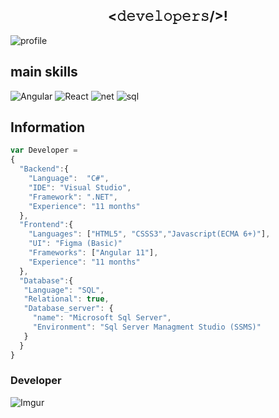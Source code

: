 <div align="center">
<h2><𝚍𝚎𝚟𝚎𝚕𝚘𝚙𝚎𝚛𝚜/>!</h2>
</div>

![profile](https://komarev.com/ghpvc/?username=GianLucaFinelli)

## main skills
![Angular](https://img.shields.io/badge/Angular%2011-Frontend-red)
![React](https://img.shields.io/badge/React%20Components-Frontend-9cf)
![net](https://img.shields.io/badge/.NET%20-Framework%20%20%2B%20Core-blueviolet)
![sql](https://img.shields.io/badge/SQL%20Server-Database-success)


## Information
```javascript
var Developer =
{
  "Backend":{
    "Language":  "C#",
    "IDE": "Visual Studio",
    "Framework": ".NET",
    "Experience": "11 months"
  },
  "Frontend":{
    "Languages": ["HTML5", "CSSS3","Javascript(ECMA 6+)"],
    "UI": "Figma (Basic)"
    "Frameworks": ["Angular 11"],
    "Experience": "11 months"
  },
  "Database":{
   "Language": "SQL",
   "Relational": true,
   "Database_server": {
     "name": "Microsoft Sql Server",
     "Environment": "Sql Server Managment Studio (SSMS)"
   }
  }
}
```
### Developer 
![Imgur](https://i.imgur.com/dJOIsEf.png)



